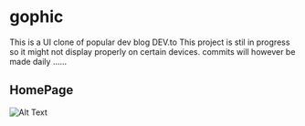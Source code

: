 # gophic
This is a UI clone of popular dev blog DEV.to
This project is stil in progress so it might not display properly on certain devices.
commits will however be made daily ......


## HomePage
![Alt Text](https://github.com/DTGlov/gophic/blob/main/src/assets/gophic.png)

